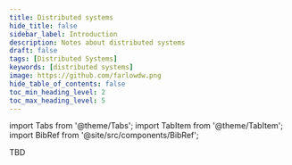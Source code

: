 ```yaml
---
title: Distributed systems
hide_title: false
sidebar_label: Introduction
description: Notes about distributed systems
draft: false
tags: [Distributed Systems]
keywords: [distributed systems]
image: https://github.com/farlowdw.png
hide_table_of_contents: false
toc_min_heading_level: 2
toc_max_heading_level: 5
---
```


import Tabs from '@theme/Tabs';
import TabItem from '@theme/TabItem';
import BibRef from '@site/src/components/BibRef';

TBD